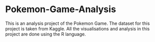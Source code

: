 # Pokemon-Game-Analysis
This is an analysis project of the Pokemon Game. The dataset for this project is taken from Kaggle. All the visualisations and analysis in this project are done using the R language.

